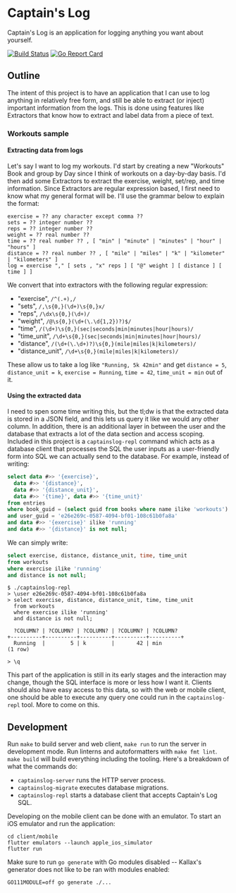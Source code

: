 # Captain's Log

Captain's Log is an application for logging anything you want about yourself.

[![Build Status](https://travis-ci.org/minond/captainslog.svg?branch=master)](https://travis-ci.org/minond/captainslog)
[![Go Report Card](https://goreportcard.com/badge/github.com/minond/captainslog)](https://goreportcard.com/report/github.com/minond/captainslog)


## Outline

The intent of this project is to have an application that I can use to log
anything in relatively free form, and still be able to extract (or inject)
important information from the logs. This is done using features like
Extractors that know how to extract and label data from a piece of text.

### Workouts sample

#### Extracting data from logs

Let's say I want to log my workouts. I'd start by creating a new "Workouts"
Book and group by Day since I think of workouts on a day-by-day basis. I'd then
add some Extractors to extract the exercise, weight, set/rep, and time
information. Since Extractors are regular expression based, I first need to
know what my general format will be. I'll use the grammar below to explain the
format:

```
exercise = ?? any character except comma ??
sets = ?? integer number ??
reps = ?? integer number ??
weight = ?? real number ??
time = ?? real number ?? , [ "min" | "minute" | "minutes" | "hour" | "hours" ]
distance = ?? real number ?? , [ "mile" | "miles" | "k" | "kilometer" | "kilometers" ]
log = exercise "," [ sets , "x" reps ] [ "@" weight ] [ distance ] [ time ] ]
```

We convert that into extractors with the following regular expression:

- "exercise", `/^(.+),/`
- "sets", `/,\s{0,}(\d+)\s{0,}x/`
- "reps", `/\dx\s{0,}(\d+)/`
- "weight", `/@\s{0,}(\d+(\.\d{1,2})?)$/`
- "time", `/(\d+)\s{0,}(sec|seconds|min|minutes|hour|hours)/`
- "time_unit", `/\d+\s{0,}(sec|seconds|min|minutes|hour|hours)/`
- "distance", `/(\d+(\.\d+)?)\s{0,}(mile|miles|k|kilometers)/`
- "distance_unit", `/\d+\s{0,}(mile|miles|k|kilometers)/`

These allow us to take a log like `"Running, 5k 42min"` and get `distance = 5`,
`distance_unit = k`, `exercise = Running`, `time = 42`, `time_unit = min` out
of it.

#### Using the extracted data

I need to spen some time writing this, but the tl;dw is that the extracted data
is stored in a JSON field, and this lets us query it like we would any other
column. In addition, there is an additional layer in between the user and the
database that extracts a lot of the data section and access scoping. Included
in this project is a `captainslog-repl` command which acts as a database client
that processes the SQL the user inputs as a user-friendly form into SQL we can
actually send to the database. For example, instead of writing:

```sql
select data #>> '{exercise}',
  data #>> '{distance}',
  data #>> '{distance_unit}',
  data #>> '{time}', data #>> '{time_unit}'
from entries
where book_guid = (select guid from books where name ilike 'workouts')
and user_guid = 'e26e269c-0587-4094-bf01-108c61b0fa8a'
and data #>> '{exercise}' ilike 'running'
and data #>> '{distance}' is not null;
```

We can simply write:

```sql
select exercise, distance, distance_unit, time, time_unit
from workouts
where exercise ilike 'running'
and distance is not null;
```

```
$ ./captainslog-repl
> \user e26e269c-0587-4094-bf01-108c61b0fa8a
> select exercise, distance, distance_unit, time, time_unit
  from workouts
  where exercise ilike 'running'
  and distance is not null;

  ?COLUMN? | ?COLUMN? | ?COLUMN? | ?COLUMN? | ?COLUMN?
+----------+----------+----------+----------+----------+
  Running  |        5 | k        |       42 | min
(1 row)

> \q
```

This part of the application is still in its early stages and the interaction
may change, though the SQL interface is more or less how I want it. Clients
should also have easy access to this data, so with the web or mobile client,
one should be able to execute any query one could run in the `captainslog-repl`
tool. More to come on this.


## Development

Run `make` to build server and web client, `make run` to run the server in
development mode. Run linterns and autoformatters with `make fmt lint`. `make
build` will build everything including the tooling. Here's a breakdown of what
the commands do:

- `captainslog-server` runs the HTTP server process.
- `captainslog-migrate` executes database migrations.
- `captainslog-repl` starts a database client that accepts Captain's Log SQL.

Developing on the mobile client can be done with an emulator. To start an iOS
emulator and run the application:

```
cd client/mobile
flutter emulators --launch apple_ios_simulator
flutter run
```

Make sure to run `go generate` with Go modules disabled -- Kallax's generator
does not like to be ran with modules enabled:

```
GO111MODULE=off go generate ./...
```
